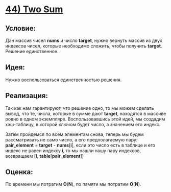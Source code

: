 # [**44) Two Sum**](https://leetcode.com/problems/two-sum/description/)

## **Условие:**

Дан массив чисел **nums** и число **target**, нужно вернуть массив из двух индексов чисел, которые необходимо сложить, чтобы получить **target**. Решение единственное.

## **Идея:**

Нужно воспользоваться единственностью решения.

## **Реализация:**

Так как нам гарантируют, что решение одно, то мы можем сделать вывод, что те, числа, которые в сумме дают **target**, находятся в массиве ровно в одном экземпляре. Воспользовавшись этой идей, мы создадим хэш-таблицу, в которой ключом будет число, а значением его индекс.

Затем пройдемся по всем элементам снова, теперь мы будем рассматривать не само число, а его предполагаемую пару: **pair_element** = **target** - **nums**[**i**], если это число есть в таблице и его индекс не равен индексу **i**, то мы нашли нашу пару индексов, возвращаем [**i**, **table**[**pair_element**]]



## **Оценка:**

По времени мы потратим **O**(**N**), по памяти мы потратим **O**(**N**).

